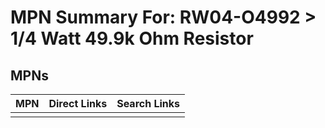 



# MPN Summary For: RW04-O4992 > 1/4 Watt 49.9k Ohm Resistor

## MPNs
  

|MPN|Direct Links|Search Links|
| :--- | :--- | :--- |
||||
